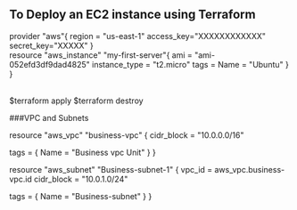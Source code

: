 ## To Deploy an EC2 instance using Terraform
provider "aws"{ 
    region = "us-east-1"
    access_key="XXXXXXXXXXXX"
    secret_key="XXXXX"
}<br/>
resource "aws_instance" "my-first-server"{
    ami = "ami-052efd3df9dad4825"
    instance_type = "t2.micro"
    tags = 
        Name = "Ubuntu"
    }
}

<br/> $terraform apply
$terraform destroy

###VPC and Subnets

resource "aws_vpc" "business-vpc" {
  cidr_block       = "10.0.0.0/16"

  tags = {
    Name = "Business vpc Unit"
  }
}

resource "aws_subnet" "Business-subnet-1" {
  vpc_id     = aws_vpc.business-vpc.id
  cidr_block = "10.0.1.0/24"

  tags = {
    Name = "Business-subnet"
  }
}
